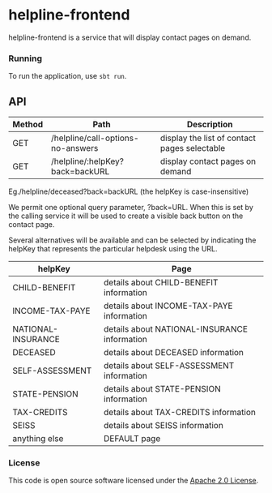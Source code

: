 
# helpline-frontend

helpline-frontend is a service that will display contact pages on demand.

### Running
To run the application, use `sbt run`. 

## API

| Method | Path                                        | Description                                      |
|--------|---------------------------------------------|--------------------------------------------------|
| GET    | /helpline/call-options-no-answers           | display the list of contact pages selectable     |
| GET    | /helpline/:helpKey?back=backURL             | display contact pages on demand                  |

Eg./helpline/deceased?back=backURL (the helpKey is case-insensitive)

We permit one optional query parameter, ?back=URL. When this is set by the calling service it will be used to create a visible back button on the contact page.

Several alternatives will be available and can be selected by indicating the helpKey that represents the particular helpdesk using the URL.

| helpKey               | Page                                          |
|-----------------------|-----------------------------------------------|
| CHILD-BENEFIT         | details about CHILD-BENEFIT information       |
| INCOME-TAX-PAYE       | details about INCOME-TAX-PAYE information     |
| NATIONAL-INSURANCE    | details about NATIONAL-INSURANCE information  |
| DECEASED              | details about DECEASED information            |
| SELF-ASSESSMENT       | details about SELF-ASSESSMENT information     |
| STATE-PENSION         | details about STATE-PENSION information       |
| TAX-CREDITS           | details about TAX-CREDITS information         |
| SEISS                 | details about SEISS information               |
| anything else         | DEFAULT page                                  |


### License

This code is open source software licensed under the [Apache 2.0 License]("http://www.apache.org/licenses/LICENSE-2.0.html").
